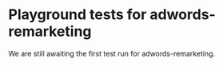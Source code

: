 # Playground tests for adwords-remarketing
We are still awaiting the first test run for adwords-remarketing.
